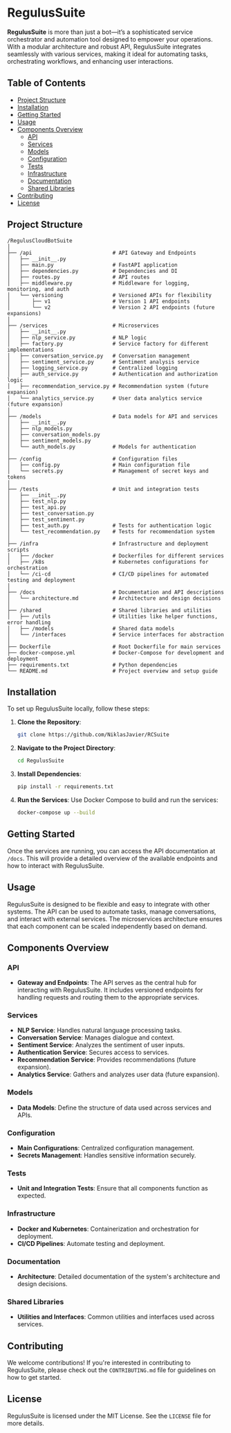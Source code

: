# RegulusSuite

**RegulusSuite** is more than just a bot—it’s a sophisticated service orchestrator and automation tool designed to empower your operations. With a modular architecture and robust API, RegulusSuite integrates seamlessly with various services, making it ideal for automating tasks, orchestrating workflows, and enhancing user interactions.

## Table of Contents

- [Project Structure](#project-structure)
- [Installation](#installation)
- [Getting Started](#getting-started)
- [Usage](#usage)
- [Components Overview](#components-overview)
  - [API](#api)
  - [Services](#services)
  - [Models](#models)
  - [Configuration](#configuration)
  - [Tests](#tests)
  - [Infrastructure](#infrastructure)
  - [Documentation](#documentation)
  - [Shared Libraries](#shared-libraries)
- [Contributing](#contributing)
- [License](#license)

## Project Structure

```plaintext
/RegulusCloudBotSuite
│
├── /api                          # API Gateway and Endpoints
│   ├── __init__.py
│   ├── main.py                   # FastAPI application
│   ├── dependencies.py           # Dependencies and DI
│   ├── routes.py                 # API routes
│   ├── middleware.py             # Middleware for logging, monitoring, and auth
│   └── versioning                # Versioned APIs for flexibility
│       ├── v1                    # Version 1 API endpoints
│       └── v2                    # Version 2 API endpoints (future expansions)
│
├── /services                     # Microservices
│   ├── __init__.py
│   ├── nlp_service.py            # NLP logic
│   ├── factory.py                # Service factory for different implementations
│   ├── conversation_service.py   # Conversation management
│   ├── sentiment_service.py      # Sentiment analysis service
│   ├── logging_service.py        # Centralized logging
│   ├── auth_service.py           # Authentication and authorization logic
│   ├── recommendation_service.py # Recommendation system (future expansion)
│   └── analytics_service.py      # User data analytics service (future expansion)
│
├── /models                       # Data models for API and services
│   ├── __init__.py
│   ├── nlp_models.py
│   ├── conversation_models.py
│   ├── sentiment_models.py
│   └── auth_models.py            # Models for authentication
│
├── /config                       # Configuration files
│   ├── config.py                 # Main configuration file
│   └── secrets.py                # Management of secret keys and tokens
│
├── /tests                        # Unit and integration tests
│   ├── __init__.py
│   ├── test_nlp.py
│   ├── test_api.py
│   ├── test_conversation.py
│   ├── test_sentiment.py
│   ├── test_auth.py              # Tests for authentication logic
│   └── test_recommendation.py    # Tests for recommendation system
│
├── /infra                        # Infrastructure and deployment scripts
│   ├── /docker                   # Dockerfiles for different services
│   ├── /k8s                      # Kubernetes configurations for orchestration
│   └── /ci-cd                    # CI/CD pipelines for automated testing and deployment
│
├── /docs                         # Documentation and API descriptions
│   └── architecture.md           # Architecture and design decisions
│
├── /shared                       # Shared libraries and utilities
│   ├── /utils                    # Utilities like helper functions, error handling
│   ├── /models                   # Shared data models
│   └── /interfaces               # Service interfaces for abstraction
│
├── Dockerfile                    # Root Dockerfile for main services
├── docker-compose.yml            # Docker-Compose for development and deployment
├── requirements.txt              # Python dependencies
└── README.md                     # Project overview and setup guide
```

## Installation

To set up RegulusSuite locally, follow these steps:

1. **Clone the Repository**:
   ```bash
   git clone https://github.com/NiklasJavier/RCSuite
   ```
2. **Navigate to the Project Directory**:
   ```bash
   cd RegulusSuite
   ```
3. **Install Dependencies**:
   ```bash
   pip install -r requirements.txt
   ```
4. **Run the Services**:
   Use Docker Compose to build and run the services:
   ```bash
   docker-compose up --build
   ```

## Getting Started

Once the services are running, you can access the API documentation at `/docs`. This will provide a detailed overview of the available endpoints and how to interact with RegulusSuite.

## Usage

RegulusSuite is designed to be flexible and easy to integrate with other systems. The API can be used to automate tasks, manage conversations, and interact with external services. The microservices architecture ensures that each component can be scaled independently based on demand.

## Components Overview

### API

- **Gateway and Endpoints**: The API serves as the central hub for interacting with RegulusSuite. It includes versioned endpoints for handling requests and routing them to the appropriate services.

### Services

- **NLP Service**: Handles natural language processing tasks.
- **Conversation Service**: Manages dialogue and context.
- **Sentiment Service**: Analyzes the sentiment of user inputs.
- **Authentication Service**: Secures access to services.
- **Recommendation Service**: Provides recommendations (future expansion).
- **Analytics Service**: Gathers and analyzes user data (future expansion).

### Models

- **Data Models**: Define the structure of data used across services and APIs.

### Configuration

- **Main Configurations**: Centralized configuration management.
- **Secrets Management**: Handles sensitive information securely.

### Tests

- **Unit and Integration Tests**: Ensure that all components function as expected.

### Infrastructure

- **Docker and Kubernetes**: Containerization and orchestration for deployment.
- **CI/CD Pipelines**: Automate testing and deployment.

### Documentation

- **Architecture**: Detailed documentation of the system's architecture and design decisions.

### Shared Libraries

- **Utilities and Interfaces**: Common utilities and interfaces used across services.

## Contributing

We welcome contributions! If you're interested in contributing to RegulusSuite, please check out the `CONTRIBUTING.md` file for guidelines on how to get started.

## License

RegulusSuite is licensed under the MIT License. See the `LICENSE` file for more details.